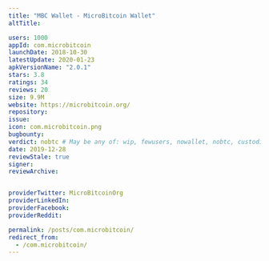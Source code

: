 ```yaml
---
title: "MBC Wallet - MicroBitcoin Wallet"
altTitle: 

users: 1000
appId: com.microbitcoin
launchDate: 2018-10-30
latestUpdate: 2020-01-23
apkVersionName: "2.0.1"
stars: 3.8
ratings: 34
reviews: 20
size: 9.9M
website: https://microbitcoin.org/
repository: 
issue: 
icon: com.microbitcoin.png
bugbounty: 
verdict: nobtc # May be any of: wip, fewusers, nowallet, nobtc, custodial, nosource, nonverifiable, verifiable, bounty, defunct
date: 2019-12-28
reviewStale: true
signer: 
reviewArchive:


providerTwitter: MicroBitcoinOrg
providerLinkedIn: 
providerFacebook: 
providerReddit: 

permalink: /posts/com.microbitcoin/
redirect_from:
  - /com.microbitcoin/
---
```



